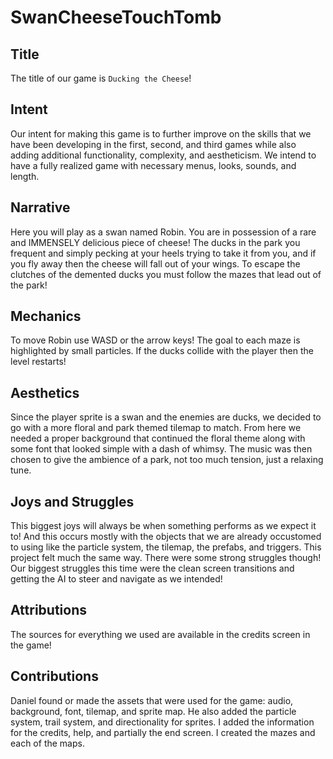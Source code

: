 # SwanCheeseTouchTomb

## Title

The title of our game is `Ducking the Cheese`!

## Intent

Our intent for making this game is to further improve on the skills that we have been developing in the first, second, and third games while also adding additional functionality, complexity, and aestheticism. We intend to have a fully realized game with necessary menus, looks, sounds, and length. 

## Narrative

Here you will play as a swan named Robin. You are in possession of a rare and IMMENSELY delicious piece of cheese! The ducks in the park you frequent and simply pecking at your heels trying to take it from you, and if you fly away then the cheese will fall out of your wings. To escape the clutches of the demented ducks you must follow the mazes that lead out of the park!

## Mechanics

To move Robin use WASD or the arrow keys! The goal to each maze is highlighted by small particles. If the ducks collide with the player then the level restarts!

## Aesthetics

Since the player sprite is a swan and the enemies are ducks, we decided to go with a more floral and park themed tilemap to match. From here we needed a proper background that continued the floral theme along with some font that looked simple with a dash of whimsy. The music was then chosen to give the ambience of a park, not too much tension, just a relaxing tune.

## Joys and Struggles

This biggest joys will always be when something performs as we expect it to! And this occurs mostly with the objects that we are already occustomed to using like the particle system, the tilemap, the prefabs, and triggers. This project felt much the same way. There were some strong struggles though! Our biggest struggles this time were the clean screen transitions and getting the AI to steer and navigate as we intended!

## Attributions

The sources for everything we used are available in the credits screen in the game!

## Contributions

Daniel found or made the assets that were used for the game: audio, background, font, tilemap, and sprite map. He also added the particle system, trail system, and directionality for sprites. I added the information for the credits, help, and partially the end screen. I created the mazes and each of the maps.
